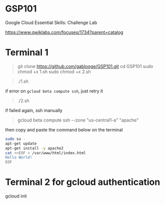 # GSP101

Google Cloud Essential Skills: Challenge Lab

https://www.qwiklabs.com/focuses/1734?parent=catalog

# Terminal 1
> git clone https://github.com/gablooge/GSP101.git
> cd GSP101
> sudo chmod +x 1.sh
> sudo chmod +x 2.sh

> ./1.sh


if error on `gcloud beta compute ssh`, just retry it 

> ./2.sh


if failed again, ssh manually
> gcloud beta compute ssh --zone "us-central1-a" "apache"

then copy and paste the command below on the terminal

```bash
sudo su -
apt-get update 
apt-get install -y apache2 
cat <<EOF > /var/www/html/index.html
Hello World!
EOF
```

# Terminal 2 for gcloud authentication
gcloud init

